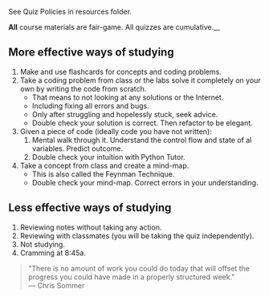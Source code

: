 See Quiz Policies in resources folder.

__All__ course materials are fair-game. All quizzes are cumulative.__

More effective ways of studying
------

1. Make and use flashcards for concepts and coding problems.
1. Take a coding problem from class or the labs solve it completely on your own by writing the code from scratch. 
    - That means to not looking at any solutions or the Internet.
    - Including fixing all errors and bugs.
    - Only after struggling and hopelessly stuck, seek advice.
    - Double check your solution is correct. Then refactor to be elegant.
1. Given a piece of code (ideally code you have not written):
    1. Mental walk through it. Understand the control flow and state of al variables. Predict outcome.
    2. Double check your intuition with Python Tutor.
1. Take a concept from class and create a mind-map.
    - This is also called the Feynman Technique.
    - Double check your mind-map. Correct errors in your understanding.

Less effective ways of studying
------

1. Reviewing notes without taking any action.
2. Reviewing with classmates (you will be taking the quiz independently).
1. Not studying.
2. Cramming at 8:45a.

>"There is no amount of work you could do today that will offset the progress you could have made in a properly structured week."   
> — Chris Sommer

